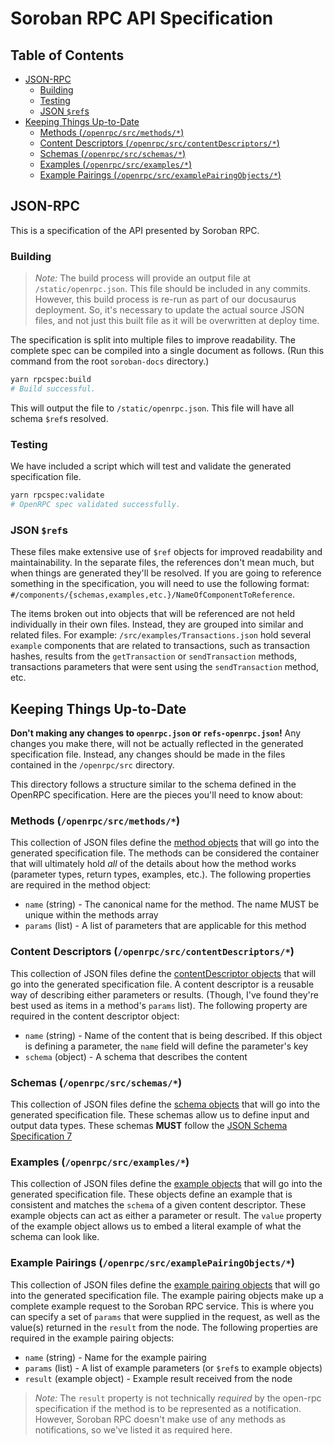 # Soroban RPC API Specification <!-- omit in toc -->

## Table of Contents <!-- omit in toc -->

- [JSON-RPC](#json-rpc)
  - [Building](#building)
  - [Testing](#testing)
  - [JSON `$ref`s](#json-refs)
- [Keeping Things Up-to-Date](#keeping-things-up-to-date)
  - [Methods (`/openrpc/src/methods/*`)](#methods-openrpcsrcmethods)
  - [Content Descriptors (`/openrpc/src/contentDescriptors/*`)](#content-descriptors-openrpcsrccontentdescriptors)
  - [Schemas (`/openrpc/src/schemas/*`)](#schemas-openrpcsrcschemas)
  - [Examples (`/openrpc/src/examples/*`)](#examples-openrpcsrcexamples)
  - [Example Pairings (`/openrpc/src/examplePairingObjects/*`)](#example-pairings-openrpcsrcexamplepairingobjects)

## JSON-RPC

This is a specification of the API presented by Soroban RPC.

### Building

> _Note:_ The build process will provide an output file at
> `/static/openrpc.json`. This file should be included in any commits. However,
> this build process is re-run as part of our docusaurus deployment. So, it's
> necessary to update the actual source JSON files, and not just this built file
> as it will be overwritten at deploy time.

The specification is split into multiple files to improve readability. The
complete spec can be compiled into a single document as follows. (Run this
command from the root `soroban-docs` directory.)

```bash
yarn rpcspec:build
# Build successful.
```

This will output the file to `/static/openrpc.json`. This file will have all
schema `$ref`s resolved.

### Testing

We have included a script which will test and validate the generated
specification file.

```bash
yarn rpcspec:validate
# OpenRPC spec validated successfully.
```

### JSON `$ref`s

These files make extensive use of `$ref` objects for improved readability and
maintainability. In the separate files, the references don't mean much, but when
things are generated they'll be resolved. If you are going to reference
something in the specification, you will need to use the following format:
`#/components/{schemas,examples,etc.}/NameOfComponentToReference`.

The items broken out into objects that will be referenced are not held
individually in their own files. Instead, they are grouped into similar and
related files. For example: `/src/examples/Transactions.json` hold several
`example` components that are related to transactions, such as transaction
hashes, results from the `getTransaction` or `sendTransaction` methods,
transactions parameters that were sent using the `sendTransaction` method, etc.

## Keeping Things Up-to-Date

**Don't making any changes to `openrpc.json` or `refs-openrpc.json`!** Any
changes you make there, will not be actually reflected in the generated
specification file. Instead, any changes should be made in the files contained
in the `/openrpc/src` directory.

This directory follows a structure similar to the schema defined in the OpenRPC
specification. Here are the pieces you'll need to know about:

### Methods (`/openrpc/src/methods/*`)

This collection of JSON files define the [method objects] that will go into the
generated specification file. The methods can be considered the container that
will ultimately hold _all_ of the details about how the method works (parameter
types, return types, examples, etc.). The following properties are required in
the method object:

- `name` (string) - The canonical name for the method. The name MUST be unique
  within the methods array
- `params` (list) - A list of parameters that are applicable for this method

### Content Descriptors (`/openrpc/src/contentDescriptors/*`)

This collection of JSON files define the [contentDescriptor objects] that will
go into the generated specification file. A content descriptor is a reusable way
of describing either parameters or results. (Though, I've found they're best
used as items in a method's `params` list). The following property are required
in the content descriptor object:

- `name` (string) - Name of the content that is being described. If this object
  is defining a parameter, the `name` field will define the parameter's key
- `schema` (object) - A schema that describes the content

### Schemas (`/openrpc/src/schemas/*`)

This collection of JSON files define the [schema objects] that will go into the
generated specification file. These schemas allow us to define input and output
data types. These schemas **MUST** follow the [JSON Schema Specification 7]

### Examples (`/openrpc/src/examples/*`)

This collection of JSON files define the [example objects] that will go into the
generated specification file. These objects define an example that is consistent
and matches the `schema` of a given content descriptor. These example objects
can act as either a parameter or result. The `value` property of the example
object allows us to embed a literal example of what the schema can look like.

### Example Pairings (`/openrpc/src/examplePairingObjects/*`)

This collection of JSON files define the [example pairing objects] that will go
into the generated specification file. The example pairing objects make up a
complete example request to the Soroban RPC service. This is where you can
specify a set of `params` that were supplied in the request, as well as the
value(s) returned in the `result` from the node. The following properties are
required in the example pairing objects:

- `name` (string) - Name for the example pairing
- `params` (list) - A list of example parameters (or `$ref`s to example objects)
- `result` (example object) - Example result received from the node

> _Note:_ The `result` property is not technically _required_ by the open-rpc
> specification if the method is to be represented as a notification. However,
> Soroban RPC doesn't make use of any methods as notifications, so we've listed
> it as required here.

[method objects]: <https://spec.open-rpc.org/#method-object>
[contentDescriptor objects]:
    <https://spec.open-rpc.org/#content-descriptor-object>
[schema objects]: <https://spec.open-rpc.org/#schema-object>
[JSON Schema Specification 7]:
    <https://json-schema.org/draft-07/json-schema-release-notes.html>
[example objects]: <https://spec.open-rpc.org/#example-object>
[example pairing objects]: <https://spec.open-rpc.org/#example-pairing-object>
